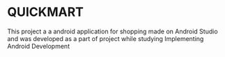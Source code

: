 # QUICKMART

This project a a android application for shopping made on Android Studio and was developed as a part of project while studying Implementing Android Development
